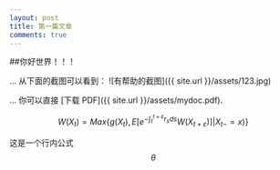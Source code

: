 ```yaml
---
layout: post
title: 第一篇文章
comments: true
---
```





##你好世界！！！

… 从下面的截图可以看到：
![有帮助的截图]({{ site.url }}/assets/123.jpg)

… 你可以直接 [下载 PDF]({{ site.url }}/assets/mydoc.pdf).

$$
W({X_t}) =Max\{ g(X_t),{E}[{e^{ - \int_t^{t + \varepsilon } {{r_s}} ds}}W({X_{t + \varepsilon }})]|{X_{t - }} = x)\}
$$

这是一个行内公式$$\theta$$